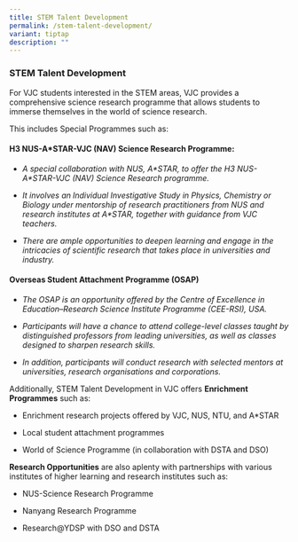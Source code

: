 ```yaml
---
title: STEM Talent Development
permalink: /stem-talent-development/
variant: tiptap
description: ""
---
```

<h3><strong>STEM Talent Development</strong></h3>
<p>For VJC students interested in the STEM areas, VJC provides a comprehensive
science research programme that allows students to immerse themselves in
the world of science research.</p>
<p>This includes Special Programmes such as:</p>
<h4><strong>H3 NUS-A*STAR-VJC (NAV) Science Research Programme:</strong></h4>
<ul data-tight="true" class="tight">
<li>
<p><em>A special collaboration with NUS, A*STAR, to offer the H3 NUS-A*STAR-VJC (NAV) Science Research programme.</em>
</p>
</li>
<li>
<p><em>It involves an</em><strong><em> </em></strong><em>Individual Investigative Study in Physics, Chemistry or Biology under mentorship of research practitioners from NUS and research institutes at A*STAR, together with guidance from VJC teachers.</em>
</p>
</li>
<li>
<p><em>There are ample opportunities to deepen learning and engage in the intricacies of scientific research that takes place in universities and industry.</em>
</p>
</li>
</ul>
<h4><strong>Overseas Student Attachment Programme (OSAP)</strong></h4>
<ul data-tight="true" class="tight">
<li>
<p><em>The OSAP is an opportunity offered by the Centre of Excellence in Education–Research Science Institute Programme (CEE-RSI), USA.</em>
</p>
</li>
<li>
<p><em>Participants will have a chance to attend college-level classes taught by distinguished professors from leading universities, as well as classes designed to sharpen research skills.</em>
</p>
</li>
<li>
<p><em>In addition, participants will conduct research with selected mentors at universities, research organisations and corporations.</em>
</p>
</li>
</ul>
<p>Additionally, STEM Talent Development in VJC offers <strong>Enrichment Programmes</strong> such
as:</p>
<ul data-tight="true" class="tight">
<li>
<p>Enrichment research projects offered by VJC, NUS, NTU, and A*STAR</p>
</li>
<li>
<p>Local student attachment programmes</p>
</li>
<li>
<p>World of Science Programme (in collaboration with DSTA and DSO)</p>
</li>
</ul>
<p><strong>Research Opportunities</strong> are also aplenty with partnerships
with various institutes of higher learning and research institutes such
as:</p>
<ul data-tight="true" class="tight">
<li>
<p>NUS-Science Research Programme</p>
</li>
<li>
<p>Nanyang Research Programme</p>
</li>
<li>
<p>Research@YDSP with DSO and DSTA</p>
</li>
</ul>
<p></p>
